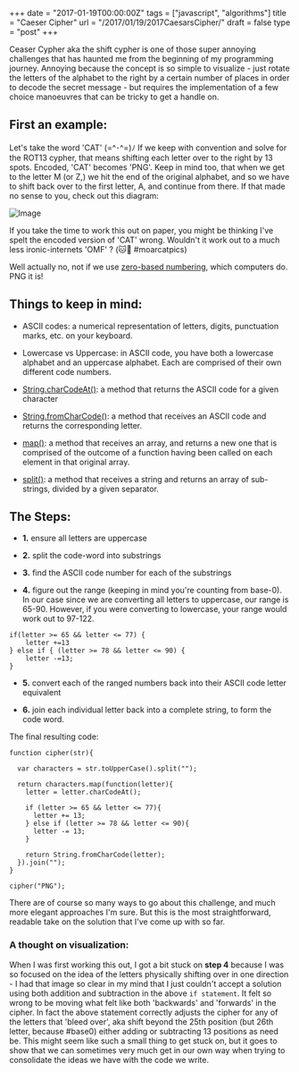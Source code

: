 +++
date = "2017-01-19T00:00:00Z"
tags = ["javascript", "algorithms"]
title = "Caeser Cipher"
url = "/2017/01/19/2017CaesarsCipher/"
draft = false
type = "post"
+++

Ceaser Cypher aka the shift cypher is one of those super annoying challenges that has haunted me from the beginning of my programming journey. Annoying because the concept is so simple to visualize - just rotate the letters of the alphabet to the right by a certain number of places in order to decode the secret message -  but requires the implementation of a few choice manoeuvres that can be tricky to get a handle on.

## First an example:
Let's take the word 'CAT' (=^･^=)ﾉ If we keep with convention and solve for  the ROT13 cypher, that means shifting each letter over to the right by 13 spots. Encoded, 'CAT' becomes 'PNG'.  Keep in mind too, that when we get to the letter M (or Z,) we hit the end of the original alphabet, and so we have to shift back over to the first letter, A, and continue from there. If that made no sense to you, check out this diagram:

![Image](https://upload.wikimedia.org/wikipedia/commons/thumb/4/4a/Caesar_cipher_left_shift_of_3.svg/856px-Caesar_cipher_left_shift_of_3.svg.png)

If you take the time to work this out on paper, you might be thinking I've spelt the encoded version of 'CAT' wrong. Wouldn't it work out to a much less ironic-internets 'OMF' ? (🐱📸 #moarcatpics)

Well actually no, not if we use [zero-based numbering](https://en.wikipedia.org/wiki/Zero-based_numbering), which computers do. PNG it is!


## Things to keep in mind:

- ASCII codes: a numerical representation of letters, digits, punctuation marks, etc. on your keyboard.

- Lowercase vs Uppercase: in ASCII code, you have both a lowercase alphabet and an uppercase alphabet. Each are comprised of their own different code numbers.

- [String.charCodeAt()](https://developer.mozilla.org/en-US/docs/Web/JavaScript/Reference/Global_Objects/String/charCodeAt): a method that returns the ASCII code for a given character

- [String.fromCharCode()](https://developer.mozilla.org/en-US/docs/Web/JavaScript/Reference/Global_Objects/String/charCodeAt): a method that receives an ASCII code and returns the corresponding letter.

- [map()](https://developer.mozilla.org/en/docs/Web/JavaScript/Reference/Global_Objects/Array/map): a method that receives an array, and returns a new one that is comprised of the outcome of a function having been called on each element in that original array.

- [split()](https://developer.mozilla.org/en-US/docs/Web/JavaScript/Reference/Global_Objects/String/split): a method that receives a string and returns an array of sub-strings, divided by a given separator.

## The Steps:

- __1.__ ensure all letters are uppercase

- __2.__ split the code-word into substrings

- __3.__ find the ASCII code number for each of the substrings

- __4.__ figure out the range (keeping in mind you're counting from base-0). In our case since we are converting all letters to uppercase, our range is 65-90. However, if you were converting to lowercase, your range would work out to 97-122.

```
if(letter >= 65 && letter <= 77) {
	letter +=13
} else if { (letter >= 78 && letter <= 90) {
	letter -=13;
}
```

- __5.__ convert each of the ranged numbers back into their ASCII code letter equivalent

- __6.__ join each individual letter back into a complete string, to form the code word.

The final resulting code:

```
function cipher(str){  

  var characters = str.toUpperCase().split("");

  return characters.map(function(letter){
    letter = letter.charCodeAt();

    if (letter >= 65 && letter <= 77){
      letter += 13;
    } else if (letter >= 78 && letter <= 90){
      letter -= 13;
    }

    return String.fromCharCode(letter);
  }).join("");
}

cipher("PNG");
```

There are of course so many ways to go about this challenge, and much more elegant approaches I'm sure. But this is the most straightforward, readable take on the solution that I've come up with so far.  

### A thought on visualization:

When I was first working this out, I got a bit stuck on __step 4__ because I was so focused on the idea of the letters physically shifting over in one direction - I had that image so clear in my mind  that I just couldn't accept a solution using both addition and subtraction in the above `if statement`. It felt so wrong to be moving what felt like both 'backwards' and 'forwards' in the cipher. In fact the above statement correctly adjusts the cipher for any of the letters that 'bleed over', aka shift beyond the 25th position (but 26th letter, because #base0) either adding or subtracting 13 positions as need be. This might seem like such a small thing to get stuck on, but it goes to show that we can sometimes very much get in our own way when trying to consolidate the ideas we have with the code we write.
